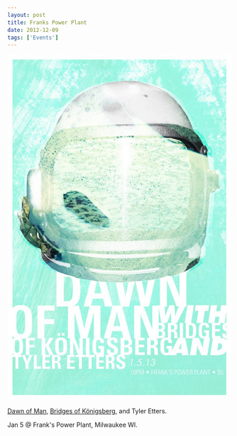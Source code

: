 ```yaml
---
layout: post
title: Franks Power Plant
date: 2012-12-09
tags: ['Events']
---
```

![Franks Power Plant](/assets/images/2013-01-05.jpg)

[Dawn of Man](https://dawnofmanband.bandcamp.com), [Bridges of Königsberg](http://bridgesofkonigsberg.com), and Tyler Etters.

Jan 5 @ Frank's Power Plant, Milwaukee WI.